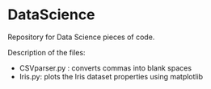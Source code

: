 # DataScience
Repository for Data Science pieces of code.

Description of the files:

- CSVparser.py : converts commas into blank spaces
- Iris.py: plots the Iris dataset properties using matplotlib
